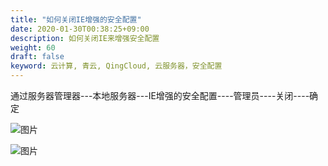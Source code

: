 ```yaml
---
title: "如何关闭IE增强的安全配置"
date: 2020-01-30T00:38:25+09:00
description: 如何关闭IE来增强安全配置
weight: 60
draft: false
keyword: 云计算, 青云, QingCloud, 云服务器，安全配置
---
```


通过服务器管理器---本地服务器---IE增强的安全配置----管理员----关闭----确定

![图片](/compute/vm/_images/image-1568884122683.png)

![图片](/compute/vm/_images/image-1568884124128.png)

